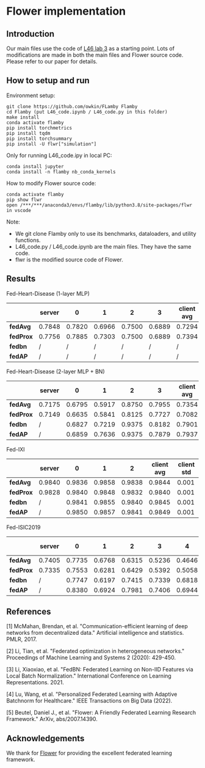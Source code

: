 # Flower implementation

## Introduction

Our main files use the code of [L46 lab 3](https://colab.research.google.com/drive/1CqzPG4r0qWcIuhPlPtkwGL3vKAKjJQRD?usp=sharing) as a starting point. Lots of modifications are made in both the main files and Flower source code. Please refer to our paper for details.

## How to setup and run

Environment setup:
```
git clone https://github.com/owkin/FLamby Flamby
cd Flamby (put L46_code.ipynb / L46_code.py in this folder)
make install
conda activate flamby
pip install torchmetrics
pip install tqdm
pip install torchsummary
pip install -U flwr["simulation"]
```

Only for running L46_code.ipy in local PC:
```
conda install jupyter
conda install -n flamby nb_conda_kernels
```

How to modify Flower source code:
```
conda activate flamby
pip show flwr
open /***/***/anaconda3/envs/flamby/lib/python3.8/site-packages/flwr in vscode
```

Note:
- We git clone Flamby only to use its benchmarks, dataloaders, and utility functions.
- L46_code.py / L46_code.ipynb are the main files. They have the same code.
- flwr is the modified source code of Flower.

## Results

Fed-Heart-Disease (1-layer MLP)

|             | server | 0      | 1      | 2      | 3      | client avg | client std |
| ----------- | ------ | ------ | ------ | ------ | ------ | ---------- | ---------- |
| **fedAvg**  | 0.7848 | 0.7820 | 0.6966 | 0.7500 | 0.6889 | 0.7294     | 0.044      |
| **fedProx** | 0.7756 | 0.7885 | 0.7303 | 0.7500 | 0.6889 | 0.7394     | 0.041      |
| **fedbn**   | /      | /      | /      | /      | /      | /          | /          |
| **fedAP**   | /      | /      | /      | /      | /      | /          | /          |

Fed-Heart-Disease (2-layer MLP + BN)

|             | server | 0      | 1      | 2      | 3      | client avg | client std |
| ----------- | ------ | ------ | ------ | ------ | ------ | ---------- | ---------- |
| **fedAvg**  | 0.7175 | 0.6795 | 0.5917 | 0.8750 | 0.7955 | 0.7354     | 0.125      |
| **fedProx** | 0.7149 | 0.6635 | 0.5841 | 0.8125 | 0.7727 | 0.7082     | 0.104      |
| **fedbn**   | /      | 0.6827 | 0.7219 | 0.9375 | 0.8182 | 0.7901     | 0.114      |
| **fedAP**   | /      | 0.6859 | 0.7636 | 0.9375 | 0.7879 | 0.7937     | 0.105      |

Fed-IXI

|             | server | 0      | 1      | 2      | client avg | client std |
| ----------- | ------ | ------ | ------ | ------ | ---------- | ---------- |
| **fedAvg**  | 0.9840 | 0.9836 | 0.9858 | 0.9838 | 0.9844     | 0.001      |
| **fedProx** | 0.9828 | 0.9840 | 0.9848 | 0.9832 | 0.9840     | 0.001      |
| **fedbn**   | /      | 0.9841 | 0.9855 | 0.9840 | 0.9845     | 0.001      |
| **fedAP**   | /      | 0.9850 | 0.9857 | 0.9841 | 0.9849     | 0.001      |

Fed-ISIC2019

|             | server | 0      | 1      | 2      | 3      | 4      | 5      | client avg | client std |
| ----------- | ------ | ------ | ------ | ------ | ------ | ------ | ------ | ---------- | ---------- |
| **fedAvg**  | 0.7405 | 0.7735 | 0.6768 | 0.6315 | 0.5236 | 0.4646 | 0.7434 | 0.6356     | 0.1218     |
| **fedProx** | 0.7335 | 0.7553 | 0.6281 | 0.6429 | 0.5392 | 0.5058 | 0.7738 | 0.6409     | 0.1091     |
| **fedbn**   | /      | 0.7747 | 0.6197 | 0.7415 | 0.7339 | 0.6818 | 0.7316 | 0.7139     | 0.0549     |
| **fedAP**   | /      | 0.8380 | 0.6924 | 0.7981 | 0.7406 | 0.6944 | 0.7462 | 0.7516     | 0.0575     |

## References

[1] McMahan, Brendan, et al. "Communication-efficient learning of deep networks from decentralized data." Artificial intelligence and statistics. PMLR, 2017.

[2] Li, Tian, et al. "Federated optimization in heterogeneous networks." Proceedings of Machine Learning and Systems 2 (2020): 429-450.

[3] Li, Xiaoxiao, et al. "FedBN: Federated Learning on Non-IID Features via Local Batch Normalization." International Conference on Learning Representations. 2021.

[4] Lu, Wang, et al. "Personalized Federated Learning with Adaptive Batchnorm for Healthcare." IEEE Transactions on Big Data (2022).

[5] Beutel, Daniel J., et al. "Flower: A Friendly Federated Learning Research Framework." ArXiv, abs/2007.14390.

## Acknowledgements

We thank for [Flower](https://flower.dev/) for providing the excellent federated learning framework.
